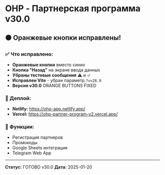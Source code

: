 # OHP - Партнерская программа v30.0

## 🟠 Оранжевые кнопки исправлены!

### ✅ Что исправлено:
- **Оранжевые кнопки** вместо синих
- **Кнопка "Назад"** на экране ввода данных
- **Убраны тестовые сообщения** ⚠ и ✓
- **Исправлен Vite** - убран параметр `?v=28.0`
- **Версия v30.0** ORANGE BUTTONS FIXED

### 🚀 Деплой:
- **Netlify:** https://ohp-app.netlify.app/
- **Vercel:** https://ohp-partner-program-v2.vercel.app/

### 📱 Функции:
- Регистрация партнеров
- Промокоды
- Google Sheets интеграция
- Telegram Web App

---
**Статус:** ГОТОВО v30.0
**Дата:** 2025-01-20